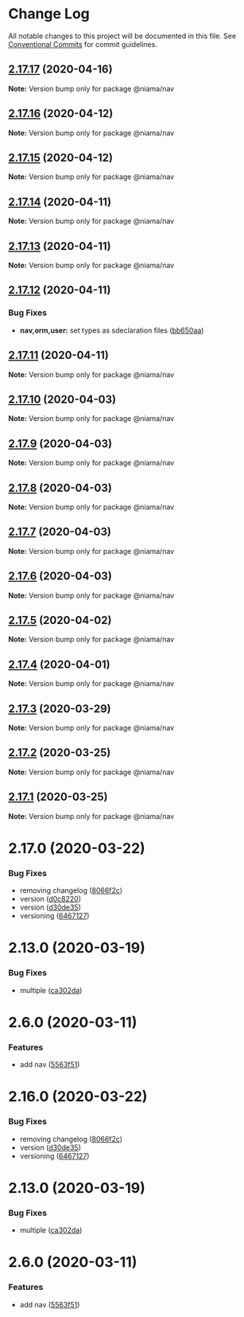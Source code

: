 # Change Log

All notable changes to this project will be documented in this file.
See [Conventional Commits](https://conventionalcommits.org) for commit guidelines.

## [2.17.17](https://github.com/niama-strategies/niama/compare/@niama/nav@2.17.16...@niama/nav@2.17.17) (2020-04-16)

**Note:** Version bump only for package @niama/nav





## [2.17.16](https://github.com/niama-strategies/niama/compare/@niama/nav@2.17.15...@niama/nav@2.17.16) (2020-04-12)

**Note:** Version bump only for package @niama/nav





## [2.17.15](https://github.com/niama-strategies/niama/compare/@niama/nav@2.17.14...@niama/nav@2.17.15) (2020-04-12)

**Note:** Version bump only for package @niama/nav





## [2.17.14](https://github.com/niama-strategies/niama/compare/@niama/nav@2.17.13...@niama/nav@2.17.14) (2020-04-11)

**Note:** Version bump only for package @niama/nav





## [2.17.13](https://github.com/niama-strategies/niama/compare/@niama/nav@2.17.12...@niama/nav@2.17.13) (2020-04-11)

**Note:** Version bump only for package @niama/nav





## [2.17.12](https://github.com/niama-strategies/niama/compare/@niama/nav@2.17.11...@niama/nav@2.17.12) (2020-04-11)


### Bug Fixes

* **nav,orm,user:** set types as sdeclaration files ([bb650aa](https://github.com/niama-strategies/niama/commit/bb650aaed9dfdeb03ed94c15d28cbdf6afa8c614))





## [2.17.11](https://github.com/niama-strategies/niama/compare/@niama/nav@2.17.10...@niama/nav@2.17.11) (2020-04-11)

**Note:** Version bump only for package @niama/nav





## [2.17.10](https://github.com/niama-strategies/niama/compare/@niama/nav@2.17.9...@niama/nav@2.17.10) (2020-04-03)

**Note:** Version bump only for package @niama/nav





## [2.17.9](https://github.com/niama-strategies/niama/compare/@niama/nav@2.17.8...@niama/nav@2.17.9) (2020-04-03)

**Note:** Version bump only for package @niama/nav





## [2.17.8](https://github.com/niama-strategies/niama/compare/@niama/nav@2.17.7...@niama/nav@2.17.8) (2020-04-03)

**Note:** Version bump only for package @niama/nav





## [2.17.7](https://github.com/niama-strategies/niama/compare/@niama/nav@2.17.6...@niama/nav@2.17.7) (2020-04-03)

**Note:** Version bump only for package @niama/nav





## [2.17.6](https://github.com/niama-strategies/niama/compare/@niama/nav@2.17.5...@niama/nav@2.17.6) (2020-04-03)

**Note:** Version bump only for package @niama/nav





## [2.17.5](https://github.com/niama-strategies/niama/compare/@niama/nav@2.17.4...@niama/nav@2.17.5) (2020-04-02)

**Note:** Version bump only for package @niama/nav





## [2.17.4](https://github.com/niama-strategies/niama/compare/@niama/nav@2.17.3...@niama/nav@2.17.4) (2020-04-01)

**Note:** Version bump only for package @niama/nav





## [2.17.3](https://github.com/niama-strategies/niama/compare/@niama/nav@2.17.2...@niama/nav@2.17.3) (2020-03-29)

**Note:** Version bump only for package @niama/nav





## [2.17.2](https://github.com/niama-strategies/niama/compare/@niama/nav@2.17.1...@niama/nav@2.17.2) (2020-03-25)

**Note:** Version bump only for package @niama/nav





## [2.17.1](https://github.com/niama-strategies/niama/compare/@niama/nav@2.17.0...@niama/nav@2.17.1) (2020-03-25)

**Note:** Version bump only for package @niama/nav





# 2.17.0 (2020-03-22)


### Bug Fixes

* removing changelog ([8066f2c](https://github.com/niama-strategies/niama/commit/8066f2c143a8e93600d5dab4ab313501e81f7a82))
* version ([d0c8220](https://github.com/niama-strategies/niama/commit/d0c822081680fe0106ebe9b8dd30ce769d102759))
* version ([d30de35](https://github.com/niama-strategies/niama/commit/d30de355da29ccd03916cddcd532e543e5906d0d))
* versioning ([6467127](https://github.com/niama-strategies/niama/commit/6467127550c6c1bfbc0d43ab4d83906695d9d732))



# 2.13.0 (2020-03-19)


### Bug Fixes

* multiple ([ca302da](https://github.com/niama-strategies/niama/commit/ca302da3ce4d56964595287d74e7f1d1761451f1))



# 2.6.0 (2020-03-11)


### Features

* add nav ([5563f51](https://github.com/niama-strategies/niama/commit/5563f5121f3cd95aa8fc6c666a76a9220a719ae4))





# 2.16.0 (2020-03-22)


### Bug Fixes

* removing changelog ([8066f2c](https://github.com/niama-strategies/niama/commit/8066f2c143a8e93600d5dab4ab313501e81f7a82))
* version ([d30de35](https://github.com/niama-strategies/niama/commit/d30de355da29ccd03916cddcd532e543e5906d0d))
* versioning ([6467127](https://github.com/niama-strategies/niama/commit/6467127550c6c1bfbc0d43ab4d83906695d9d732))



# 2.13.0 (2020-03-19)


### Bug Fixes

* multiple ([ca302da](https://github.com/niama-strategies/niama/commit/ca302da3ce4d56964595287d74e7f1d1761451f1))



# 2.6.0 (2020-03-11)


### Features

* add nav ([5563f51](https://github.com/niama-strategies/niama/commit/5563f5121f3cd95aa8fc6c666a76a9220a719ae4))
